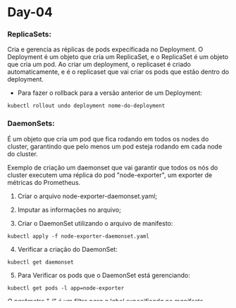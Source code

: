 # Day-04

### ReplicaSets:

Cria e gerencia as réplicas de pods expecificada no Deployment. O Deployment é um objeto que cria um ReplicaSet, e o ReplicaSet é um objeto que cria um pod.
Ao criar um deployment, o replicaset é criado automaticamente, e é o replicaset que vai criar os pods que estão dentro do deployment.

* Para fazer o rollback para a versão anterior de um Deployment:
```
kubectl rollout undo deployment nome-do-deployment
```

### DaemonSets:

É um objeto que cria um pod que fica rodando em todos os nodes do cluster, garantindo que pelo menos um pod esteja rodando em cada node do cluster.

Exemplo de criação um daemonset que vai garantir que todos os nós do cluster executem uma réplica do pod "node-exporter", um exporter de métricas do Prometheus.

1. Criar o arquivo node-exporter-daemonset.yaml;

2. Imputar as informações no arquivo;

3. Criar o DaemonSet utilizando o arquivo de manifesto:
```
kubectl apply -f node-exporter-daemonset.yaml
```

4. Verificar a criação do DaemonSet:
```
kubectl get daemonset
```

5. Para Verificar os pods que o DaemonSet está gerenciando:
```
kubectl get pods -l app=node-exporter 
```
_O parâmetro "-l" é um filtro para a label expecificada no manifesto._


6. Verificar se os pods do node-exporter estão sendo executados em todos os nós do cluster:
```
kubectl get pods -o wide -l app=node-exporter
```

7. Verificar os detalhes do DaemonSet:
   
```
kubectl describe daemonset node-exporter
```


## Observação:
Daemonset e replicaset não são possíveis criá-los via comando "kubectl create..." somente via arquivos manifesto.


### Probes:

As probes são uma forma de você monitorar o seu Pod e saber se ele está em um estado saudável ou não. 
Com elas é possível assegurar que seus Pods estão rodando e respondendo de maneira correta, e mais do que isso, que o Kubernetes está testando o que está sendo executado dentro do seu Pod.

Atualmente há três tipos de probes, a livenessProbe, a readinessProbe e a startupProbe. 

**Liveness Probe:**

A livenessProbe é a probe de verificação de integridade, verificando se o que está rodando dentro do Pod está saudável. Sendo uma forma de testar se o que temos dentro do Pod está respondendo conforme esperado. Se por acaso o teste falhar, o Pod será reiniciado.

```
        livenessProbe: # Aqui é onde vamos adicionar a nossa livenessProbe
          httpGet: # Aqui vamos utilizar o httpGet, onde vamos se conectar ao container através do protocolo HTTP
            path: / # Qual o endpoint que vamos utilizar para se conectar ao container
            port: 80 # Qual porta TCP vamos utilizar para se conectar ao container
          initialDelaySeconds: 10 # Quantos segundos vamos esperar para executar a primeira verificação
          periodSeconds: 10 # A cada quantos segundos vamos executar a verificação
          timeoutSeconds: 5 # Quantos segundos vamos esperar para considerar que a verificação falhou
          failureThreshold: 3 # Quantos falhas consecutivas vamos aceitar antes de reiniciar o container
```

**Readiness Probe:**

A readinessProbe é uma forma do Kubernetes verificar se o seu container está pronto para receber tráfego, se ele está pronto para receber requisições vindas de fora.
É a probe de leitura, e fica verificando se o nosso container está pronto para receber requisições, e se estiver pronto, ele irá receber requisições, caso contrário, ele não irá receber requisições, pois será removido do endpoint do serviço, fazendo com que o tráfego não chegue até ele. Ela garante que o Pod está saudável para receber requisições.


```
        readinessProbe: # Onde definimos a nossa probe de leitura
          httpGet: # O tipo de teste que iremos executar, neste caso, iremos executar um teste HTTP
            path: / # O caminho que iremos testar
            port: 80 # A porta que iremos testar
          initialDelaySeconds: 10 # O tempo que iremos esperar para executar a primeira vez a probe
          periodSeconds: 10 # De quanto em quanto tempo iremos executar a probe
          timeoutSeconds: 5 # O tempo que iremos esperar para considerar que a probe falhou
          successThreshold: 2 # O número de vezes que a probe precisa passar para considerar que o container está pronto
          failureThreshold: 3 # O número de vezes que a probe precisa falhar para considerar que o container não está pronto
```


**Startup Probe:**

Uma das probes menos utilizada, mas muito importante. Ela é a responsável por verificar se o nosso container foi inicializado corretamente, e se ele está pronto para receber requisições.
Muito parecido com a readinessProbe, mas a diferença é que a startupProbe é executada apenas uma vez no começo da vida do nosso container, e a readinessProbe é executada de tempos em tempos.

```
        startupProbe: # Onde definimos a nossa probe de inicialização
          httpGet: # O tipo de teste que iremos executar, neste caso, iremos executar um teste HTTP
            path: / # O caminho que iremos testar
            port: 80 # A porta que iremos testar
          initialDelaySeconds: 10 # O tempo que iremos esperar para executar a primeira vez a probe
          periodSeconds: 10 # De quanto em quanto tempo iremos executar a probe
          timeoutSeconds: 5 # O tempo que iremos esperar para considerar que a probe falhou
          successThreshold: 2 # O número de vezes que a probe precisa passar para considerar que o container está pronto
          failureThreshold: 3 # O número de vezes que a probe precisa falhar para considerar que o container não está pronto
```


### Referência:
https://kubernetes.io/docs/tasks/configure-pod-container/configure-liveness-readiness-startup-probes/ 
